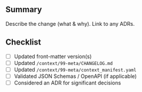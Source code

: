 ## Summary
Describe the change (what & why). Link to any ADRs.

## Checklist
- [ ] Updated front-matter version(s)
- [ ] Updated `/context/99-meta/CHANGELOG.md`
- [ ] Updated `/context/99-meta/context_manifest.yaml`
- [ ] Validated JSON Schemas / OpenAPI (if applicable)
- [ ] Considered an ADR for significant decisions
